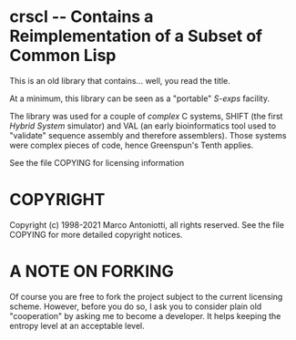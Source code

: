 # crscl -- Contains a Reimplementation of a Subset of Common Lisp

This is an old library that contains... well, you read the title.

At a minimum, this library can be seen as a "portable" *S-exps*
facility.

The library was used for a couple of *complex* C systems, SHIFT (the
first *Hybrid System* simulator) and VAL (an early bioinformatics tool
used to "validate" sequence assembly and therefore assemblers).  Those
systems were complex pieces of code, hence Greenspun's Tenth applies.

See the file COPYING for licensing information

# COPYRIGHT

Copyright (c) 1998-2021 Marco Antoniotti, all rights reserved.
See the file COPYING for more detailed copyright notices.



# A NOTE ON FORKING

Of course you are free to fork the project subject to the current
licensing scheme.  However, before you do so, I ask you to consider
plain old "cooperation" by asking me to become a developer.
It helps keeping the entropy level at an acceptable level.

